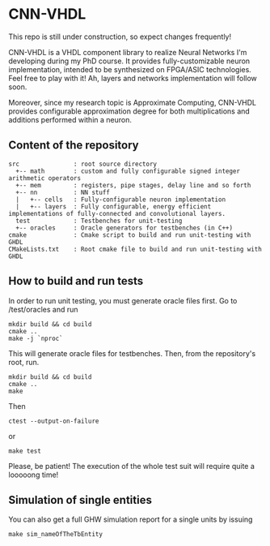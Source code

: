 # CNN-VHDL
This repo is still under construction, so expect changes frequently!

CNN-VHDL is a VHDL component library to realize Neural Networks I'm developing during my PhD course. 
It provides fully-customizable neuron implementation, intended to be synthesized on FPGA/ASIC technologies. Feel free to play with it!
Ah, layers and networks implementation will follow soon.

Moreover, since my research topic is Approximate Computing, CNN-VHDL provides configurable approximation degree for both multiplications and additions performed within a neuron.

## Content of the repository
```
src               : root source directory
  +-- math        : custom and fully configurable signed integer arithmetic operators
  +-- mem         : registers, pipe stages, delay line and so forth 
  +-- nn          : NN stuff
  |   +-- cells   : Fully-configurable neuron implementation
  |   +-- layers  : Fully configurable, energy efficient implementations of fully-connected and convolutional layers.
  test            : Testbenches for unit-testing
  +-- oracles     : Oracle generators for testbenches (in C++)
cmake             : Cmake script to build and run unit-testing with GHDL
CMakeLists.txt    : Root cmake file to build and run unit-testing with GHDL
```

## How to build and run tests
In order to run unit testing, you must generate oracle files first. Go to /test/oracles and run
```
mkdir build && cd build
cmake ..
make -j `nproc`
```
This will generate oracle files for testbenches. Then, from the repository's root, run.
```
mkdir build && cd build
cmake ..
make
```
Then
```
ctest --output-on-failure
```
or
```
make test 
```
Please, be patient! The execution of the whole test suit will require quite a looooong time!

## Simulation of single entities
You can also get a full GHW simulation report for a single units by issuing
```
make sim_nameOfTheTbEntity
```

